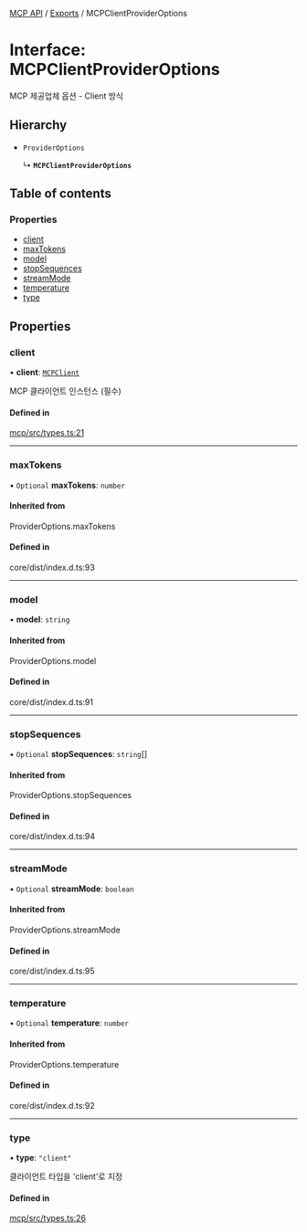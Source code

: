[MCP API](../../) / [Exports](../modules) / MCPClientProviderOptions

# Interface: MCPClientProviderOptions

MCP 제공업체 옵션 - Client 방식

## Hierarchy

- `ProviderOptions`

  ↳ **`MCPClientProviderOptions`**

## Table of contents

### Properties

- [client](MCPClientProviderOptions#client)
- [maxTokens](MCPClientProviderOptions#maxtokens)
- [model](MCPClientProviderOptions#model)
- [stopSequences](MCPClientProviderOptions#stopsequences)
- [streamMode](MCPClientProviderOptions#streammode)
- [temperature](MCPClientProviderOptions#temperature)
- [type](MCPClientProviderOptions#type)

## Properties

### client

• **client**: [`MCPClient`](MCPClient)

MCP 클라이언트 인스턴스 (필수)

#### Defined in

[mcp/src/types.ts:21](https://github.com/robotaio/robota/blob/1202ed01072674e4ff6307d72c09a57873f8f949/packages/mcp/src/types.ts#L21)

___

### maxTokens

• `Optional` **maxTokens**: `number`

#### Inherited from

ProviderOptions.maxTokens

#### Defined in

core/dist/index.d.ts:93

___

### model

• **model**: `string`

#### Inherited from

ProviderOptions.model

#### Defined in

core/dist/index.d.ts:91

___

### stopSequences

• `Optional` **stopSequences**: `string`[]

#### Inherited from

ProviderOptions.stopSequences

#### Defined in

core/dist/index.d.ts:94

___

### streamMode

• `Optional` **streamMode**: `boolean`

#### Inherited from

ProviderOptions.streamMode

#### Defined in

core/dist/index.d.ts:95

___

### temperature

• `Optional` **temperature**: `number`

#### Inherited from

ProviderOptions.temperature

#### Defined in

core/dist/index.d.ts:92

___

### type

• **type**: ``"client"``

클라이언트 타입을 'client'로 지정

#### Defined in

[mcp/src/types.ts:26](https://github.com/robotaio/robota/blob/1202ed01072674e4ff6307d72c09a57873f8f949/packages/mcp/src/types.ts#L26)
